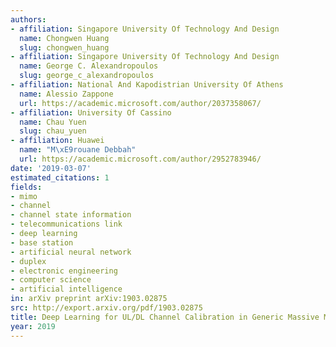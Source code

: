 ```yaml
---
authors:
- affiliation: Singapore University Of Technology And Design
  name: Chongwen Huang
  slug: chongwen_huang
- affiliation: Singapore University Of Technology And Design
  name: George C. Alexandropoulos
  slug: george_c_alexandropoulos
- affiliation: National And Kapodistrian University Of Athens
  name: Alessio Zappone
  url: https://academic.microsoft.com/author/2037358067/
- affiliation: University Of Cassino
  name: Chau Yuen
  slug: chau_yuen
- affiliation: Huawei
  name: "M\xE9rouane Debbah"
  url: https://academic.microsoft.com/author/2952783946/
date: '2019-03-07'
estimated_citations: 1
fields:
- mimo
- channel
- channel state information
- telecommunications link
- deep learning
- base station
- artificial neural network
- duplex
- electronic engineering
- computer science
- artificial intelligence
in: arXiv preprint arXiv:1903.02875
src: http://export.arxiv.org/pdf/1903.02875
title: Deep Learning for UL/DL Channel Calibration in Generic Massive MIMO Systems
year: 2019
---
```


